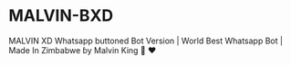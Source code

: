 # MALVIN-BXD
MALVIN XD Whatsapp buttoned Bot Version | World Best Whatsapp Bot | Made In Zimbabwe ɓy Malvin King 🤴 ❤️ 
